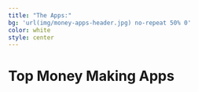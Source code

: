 ```yaml
---
title: "The Apps:"
bg: 'url(img/money-apps-header.jpg) no-repeat 50% 0'
color: white
style: center
---
```


# Top Money Making Apps







